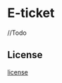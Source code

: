 <h1>E-ticket</h1>
//Todo

<h2>License</h2>
<a href="https://github.com/CloudAnarchy/E-ticket/blob/master/LICENSE">license</a>


